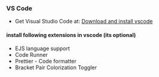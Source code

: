 ### VS Code

- Get Visual Studio Code at: [Download and install vscode](https://code.visualstudio.com/Download)

#### install following extensions in vscode (its optional)

- EJS language support
- Code Runner
- Prettier - Code formatter
- Bracket Pair Colorization Toggler
